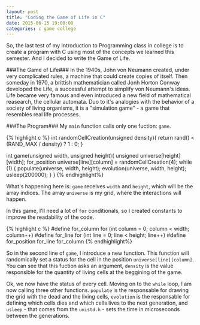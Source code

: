 ```yaml
---
layout: post
title: "Coding the Game of Life in C"
date: 2015-06-15 19:00:00
categories: c game college
---
```


So, the last test of my Introduction to Programming class in college is to create a program with C using most of the concepts we learned this semester. And I decided to write the Game of Life.

###The Game of Life###
In the 1940s, John von Neumann created, under very complicated rules, a machine that could create copies of itself. Then someday in 1970, a brittish mathematician called Jonh Horton Conway developed the Life, a successful attempt to simplify von Neumann's ideas. Life became very famous and even introduced a new field of mathematical reasearch, the cellular automata. Duo to it's analogies with the behavior of a society of living organisms, it is a "simulation game" - a game that resembles real life processes.

###The Program###
My `main` function calls only one fuction: `game`.

{% highlight c %}
int randomCellCreation(unsigned density){
  return rand() < (RAND_MAX / density) ? 1 : 0;
}

int game(unsigned width, unsigned height){
  unsigned universe[height][width];
  for_position universe[line][column] = randomCellCreation(4);
  while (1) {
    populate(universe, width, height);
    evolution(universe, width, height);
    usleep(200000);
  }
}
{% endhighlight%}

What's happening here is: `game` receives `width` and  `height`, which will be the array indices. The array `universe` is my grid, where the interactions will happen.

In this game, I'll need a lot of `for` conditionals, so I created constants to improve the readability of the code.

{% highlight c %}
#define for_column for (int column = 0; column < width; column++)
#define for_line for (int line = 0; line < height; line++)
#define for_position for_line for_column
{% endhighlight%}

So in the second line of `game`, I introduce a new function. This function will randomically set a status for the cell in the position `universe[line][column]`. You can see that this fuction asks an argument, `density` is the value responsible for the quantity of living cells at the beggining of the game.

Ok, we now have the status of every cell. Moving on to the `while` loop, I am now calling three other functions. `populate` is the responsable for drawing the grid with the dead and the living cells, `evolution` is the responsable for defining which cells dies and which cells lives to the next generation, and `usleep` - that comes from the `unistd.h` - sets the time in microseconds between the generations.
